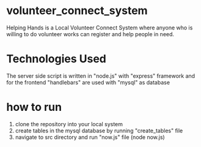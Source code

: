 # volunteer_connect_system
Helping Hands is a Local Volunteer Connect System where anyone who is willing to do volunteer works can register and help people in need.
# Technologies Used
The server side script is written in "node.js" with "express" framework and for the frontend "handlebars" are used with "mysql" as database
# how to run
1. clone the repository into your local system
2. create tables in the mysql database by running "create_tables" file
3. navigate to src directory and run "now.js" file (node now.js)
